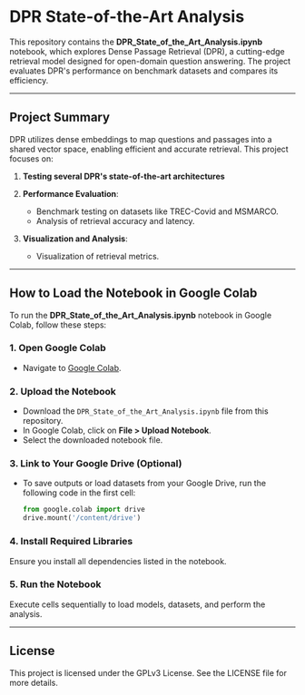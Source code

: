 # DPR State-of-the-Art Analysis

This repository contains the **DPR_State_of_the_Art_Analysis.ipynb** notebook, which explores Dense Passage Retrieval (DPR), a cutting-edge retrieval model designed for open-domain question answering. The project evaluates DPR's performance on benchmark datasets and compares its efficiency.

---

## Project Summary

DPR utilizes dense embeddings to map questions and passages into a shared vector space, enabling efficient and accurate retrieval. This project focuses on:

1. **Testing several DPR's state-of-the-art architectures**

2. **Performance Evaluation**:
   - Benchmark testing on datasets like TREC-Covid and MSMARCO.
   - Analysis of retrieval accuracy and latency.

4. **Visualization and Analysis**:
   - Visualization of retrieval metrics.

---

## How to Load the Notebook in Google Colab

To run the **DPR_State_of_the_Art_Analysis.ipynb** notebook in Google Colab, follow these steps:

### 1. Open Google Colab
- Navigate to [Google Colab](https://colab.research.google.com).

### 2. Upload the Notebook
- Download the `DPR_State_of_the_Art_Analysis.ipynb` file from this repository.
- In Google Colab, click on **File > Upload Notebook**.
- Select the downloaded notebook file.

### 3. Link to Your Google Drive (Optional)
- To save outputs or load datasets from your Google Drive, run the following code in the first cell:
  ```python
  from google.colab import drive
  drive.mount('/content/drive')
  ```

### 4. Install Required Libraries
Ensure you install all dependencies listed in the notebook.

### 5. Run the Notebook
Execute cells sequentially to load models, datasets, and perform the analysis.

---

## License
This project is licensed under the GPLv3 License. See the LICENSE file for more details.
